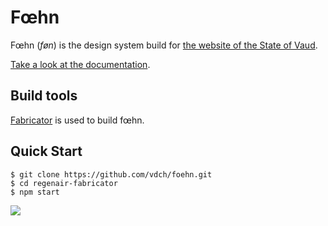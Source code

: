 # Fœhn

Fœhn (*føn*) is the design system build for [the website of the State of Vaud](http://www.vd.ch/).

[Take a look at the documentation](http://vdch.github.io/foehn/).

## Build tools

[Fabricator](http://fbrctr.github.io/) is used to build fœhn.

## Quick Start

```shell
$ git clone https://github.com/vdch/foehn.git
$ cd regenair-fabricator
$ npm start
```

![](https://travis-ci.org/vdch/foehn.svg)
